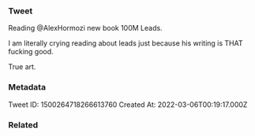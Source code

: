 ### Tweet
Reading @AlexHormozi new book 100M Leads. 

I am literally crying reading about leads just because his writing is THAT fucking good.

True art.

### Metadata
Tweet ID: 1500264718266613760
Created At: 2022-03-06T00:19:17.000Z

### Related

